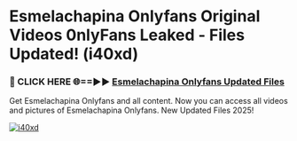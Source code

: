 # Esmelachapina Onlyfans Original Videos 0nlyFans Leaked - Files Updated! (i40xd)

<h3>🔴 CLICK HERE 🌐==►► <a href="https://tinyurl.com/ehrbuxhb" rel="nofollow">Esmelachapina Onlyfans Updated Files</a></h3>

Get Esmelachapina Onlyfans and all content. Now you can access all videos and pictures of Esmelachapina Onlyfans. New Updated Files 2025!

[![i40xd](https://i.imgur.com/lVYEuWS.gif)](https://tinyurl.com/ehrbuxhb)
